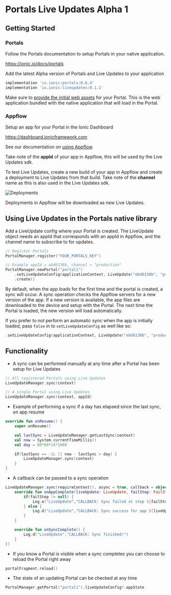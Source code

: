 # Portals Live Updates Alpha 1

## Getting Started

### Portals

Follow the Portals documentation to setup Portals in your native application.

https://ionic.io/docs/portals

Add the latest Alpha version of Portals and Live Updates to your application

```groovy
implementation 'io.ionic:portals:0.6.4'
implementation 'io.ionic:liveupdates:0.1.1'
```

Make sure to [provide the initial web assets](https://ionic.io/docs/portals/how-to/pull-in-web-bundle) for your Portal. This is the web application bundled with the native application that will load in the Portal.

### Appflow

Setup an app for your Portal in the Ionic Dashboard

https://dashboard.ionicframework.com

See our documentation on [using Appflow](https://ionic.io/docs/appflow/quickstart/connect).

Take note of the **appId** of your app in Appflow, this will be used by the Live Updates sdk.

To test Live Updates, create a new build of your app in Appflow and create a deployment to Live Updates from that build. Take note of the **channel** name as this is also used in the Live Updates sdk.

![Deployments](https://i.imgur.com/73detdm.png)

Deployments in Appflow will be downloaded as new Live Updates.

## Using Live Updates in the Portals native library

Add a LiveUpdate config where your Portal is created. The LiveUpdate object needs an appId that corresponds with an appId in Appflow, and the channel name to subscribe to for updates.

```kotlin
// Register Portals
PortalManager.register("YOUR_PORTALS_KEY")

// Example appId = ebd6138b, channel = "production"
PortalManager.newPortal("portal1")
    .setLiveUpdateConfig(applicationContext, LiveUpdate("ebd6138b", "production"))
    .create()
```

By default, when the app loads for the first time and the portal is created, a sync will occur. A sync operation checks the Appflow servers for a new version of the app. If a new version is available, the app files are downloaded to the device and setup with the Portal. The next time the Portal is loaded, the new version will load automatically.

If you prefer to not perform an automatic sync when the app is initially loaded, pass `false` in to `setLiveUpdateConfig` as well like so:

```kotlin
.setLiveUpdateConfig(applicationContext, LiveUpdate("ebd6138b", "production"), false)
```

## Functionality

- A sync can be performed manually at any time after a Portal has been setup for Live Updates

```kotlin
// All registered Portals using Live Updates
LiveUpdateManager.sync(context)

// A single Portal using Live Updates
LiveUpdateManager.sync(context, appId)
```

- Example of performing a sync if a day has elapsed since the last sync, on app resume

```kotlin
override fun onResume() {
    super.onResume()

    val lastSync = LiveUpdateManager.getLastSync(context)
    val now = System.currentTimeMillis()
    val day = 60*60*24*1000

    if(lastSync == -1L || now - lastSync > day) {
        LiveUpdateManager.sync(context)
    }
}
```

- A callback can be passed to a sync operation

```kotlin
LiveUpdateManager.sync(requireContext(), async = true, callback = object : SyncCallback {
    override fun onAppComplete(liveUpdate: LiveUpdate, failStep: FailStep?) {
        if(failStep != null) {
            Log.e("LiveUpdate","CALLBACK: Sync failed at step ${failStep.name} for app ${liveUpdate.appId}!")
        } else {
            Log.d("LiveUpdate","CALLBACK: Sync success for app ${liveUpdate.appId}!")
        }
    }

    override fun onSyncComplete() {
        Log.d("LiveUpdate","CALLBACK: Sync finished!")
    }
})
```

- If you know a Portal is visible when a sync completes you can choose to reload the Portal right away

```kotlin
portalFragment.reload()
```

- The state of an updating Portal can be checked at any time

```kotlin
PortalManager.getPortal("portal1").liveUpdateConfig?.appState
```
